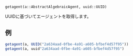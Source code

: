 ```
getagent(a::AbstractAlgebraicAgent, uuid::UUID)
```

UUIDに基づいてエージェントを取得します。

## 例

```julia
getagent(a, UUID("2a634aad-0fbe-4a91-a605-bfbef4d57f95"))
getagent(a, uuid"2a634aad-0fbe-4a91-a605-bfbef4d57f95")
```
